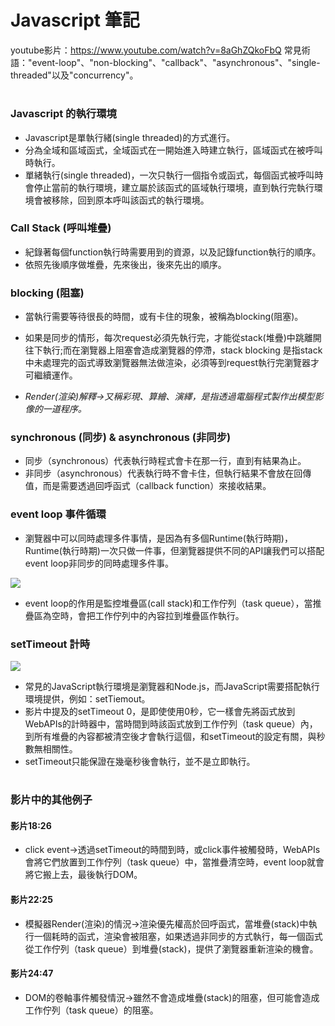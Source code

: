 # Javascript 筆記
youtube影片：https://www.youtube.com/watch?v=8aGhZQkoFbQ
常見術語："event-loop"、"non-blocking"、"callback"、"asynchronous"、"single-threaded"以及"concurrency"。

# 

### **Javascript 的執行環境**
* Javascript是單執行緒(single threaded)的方式進行。
* 分為全域和區域函式，全域函式在一開始進入時建立執行，區域函式在被呼叫時執行。
* 單緒執行(single threaded)，一次只執行一個指令或函式，每個函式被呼叫時會停止當前的執行環境，建立屬於該函式的區域執行環境，直到執行完執行環境會被移除，回到原本呼叫該函式的執行環境。


### **Call Stack (呼叫堆疊)**
* 紀錄著每個function執行時需要用到的資源，以及記錄function執行的順序。
* 依照先後順序做堆疊，先來後出，後來先出的順序。

### **blocking (阻塞)**
* 當執行需要等待很長的時間，或有卡住的現象，被稱為blocking(阻塞)。
* 如果是同步的情形，每次request必須先執行完，才能從stack(堆疊)中跳離開往下執行;而在瀏覽器上阻塞會造成瀏覽器的停滯，stack blocking 是指stack中未處理完的函式導致瀏覽器無法做渲染，必須等到request執行完瀏覽器才可繼續運作。

* *Render(渲染)解釋->又稱彩現、算繪、演繹，是指透過電腦程式製作出模型影像的一道程序。*

### **synchronous (同步) & asynchronous (非同步)**
* 同步（synchronous）代表執行時程式會卡在那一行，直到有結果為止。
* 非同步（asynchronous）代表執行時不會卡住，但執行結果不會放在回傳值，而是需要透過回呼函式（callback function）來接收結果。

### **event loop 事件循環**
* 瀏覽器中可以同時處理多件事情，是因為有多個Runtime(執行時期)，Runtime(執行時期)一次只做一件事，但瀏覽器提供不同的API讓我們可以搭配event loop非同步的同時處理多件事。

![](https://i.imgur.com/FMSnh6T.gif)

* event loop的作用是監控堆疊區(call stack)和工作佇列（task queue），當推疊區為空時，會把工作佇列中的內容拉到堆疊區作執行。

### **setTimeout 計時**
![](https://i.imgur.com/ErfP43I.png)
* 常見的JavaScript執行環境是瀏覽器和Node.js，而JavaScript需要搭配執行環境提供，例如：setTiemout。
* 影片中提及的setTimeout 0，是即使使用0秒，它一樣會先將函式放到WebAPIs的計時器中，當時間到時該函式放到工作佇列（task queue）內，到所有堆疊的內容都被清空後才會執行這個，和setTimeout的設定有關，與秒數無相關性。
* setTimeout只能保證在幾毫秒後會執行，並不是立即執行。

# 

### **影片中的其他例子**
#### 影片18:26
* click event->透過setTimeout的時間到時，或click事件被觸發時，WebAPIs會將它們放置到工作佇列（task queue）中，當推疊清空時，event loop就會將它搬上去，最後執行DOM。

#### 影片22:25
* 模擬器Render(渲染)的情況->渲染優先權高於回呼函式，當堆疊(stack)中執行一個耗時的函式，渲染會被阻塞，如果透過非同步的方式執行，每一個函式從工作佇列（task queue）到堆疊(stack)，提供了瀏覽器重新渲染的機會。

#### 影片24:47
* DOM的卷軸事件觸發情況->雖然不會造成堆疊(stack)的阻塞，但可能會造成工作佇列（task queue）的阻塞。